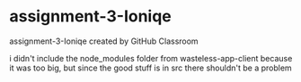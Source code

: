 # assignment-3-Ioniqe
assignment-3-Ioniqe created by GitHub Classroom

i didn't include the node_modules folder from wasteless-app-client because it was too big,
but since the good stuff is in src there shouldn't be a problem
